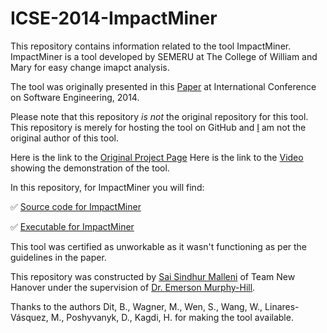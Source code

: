 # ICSE-2014-ImpactMiner

This repository contains information related to the tool ImpactMiner. ImpactMiner is a tool developed by SEMERU at The College of William and Mary for easy change imapct analysis.

The tool was originally presented in this [Paper](http://www.cs.wm.edu/~denys/pubs/ImpactMiner_ICSE'14_CRC.pdf) at International Conference on Software Engineering, 2014.

Please note that this repository _is not_ the original repository for this tool. This repository is merely for hosting the tool on GitHub and [I](https://github.com/smallen3) am not the original author of this tool.

Here is the link to the [Original Project Page](http://www.cs.wm.edu/semeru/ImpactMiner/)
Here is the link to the [Video](http://www.cs.wm.edu/semeru/ImpactMiner/) showing the demonstration of the tool.

In this repository, for ImpactMiner you will find:

 :white_check_mark: [Source code for ImpactMiner](http://www.cs.wm.edu/semeru/ImpactMiner/ImpactMiner-SRC.zip)
 
 :white_check_mark: [Executable for ImpactMiner](http://www.cs.wm.edu/semeru/ImpactMiner/edu.wm.ImpactMiner_0.6.0.jar)
 
 This tool was certified as unworkable as it wasn't functioning as per the guidelines in the paper.

This repository was constructed by [Sai Sindhur Malleni](https://github.com/smallen3) of Team New Hanover under the supervision of [Dr. Emerson Murphy-Hill](https://github.com/CaptainEmerson).

Thanks to the authors Dit, B., Wagner, M., Wen, S., Wang, W., Linares-Vásquez, M., Poshyvanyk, D., Kagdi, H.
for making the tool available.
